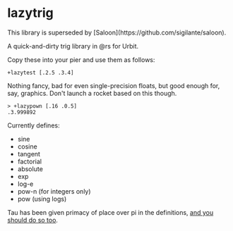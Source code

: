 # lazytrig

<div class="alert alert-primary" role="alert">
  This library is superseded by [Saloon](https://github.com/sigilante/saloon).
</div>

A quick-and-dirty trig library in @rs for Urbit.

Copy these into your pier and use them as follows:

    +lazytest [.2.5 .3.4]

Nothing fancy, bad for even single-precision floats, but good enough for, say, graphics.  Don't launch a rocket based on this though.

    > +lazypown [.16 .0.5]
    .3.999892

Currently defines:

- sine
- cosine
- tangent
- factorial
- absolute
- exp
- log-e
- pow-n (for integers only)
- pow (using logs)

Tau has been given primacy of place over pi in the definitions, [and you should do so too](https://tauday.com/tau-manifesto).
